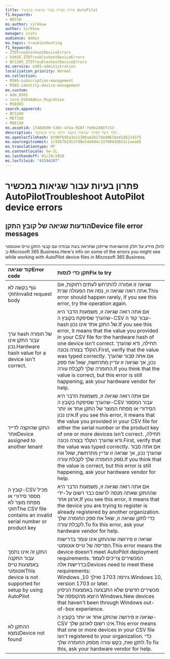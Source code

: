 ```yaml
---
title: פתרון בעיות עבור שגיאות במכשיר AutoPilot
f1.keywords:
- NOCSH
ms.author: sirkkuw
author: Sirkkuw
manager: scotv
audience: Admin
ms.topic: troubleshooting
f1_keywords:
- ZTDTroubleshootDeviceErrors
- O365E_ZTDTroubleshootDeviceErrors
- BCS365_ZTDTroubleshootDeviceErrors
ms.service: o365-administration
localization_priority: Normal
ms.collection:
- M365-subscription-management
- M365-identity-device-management
ms.custom:
- Adm_O365
- Core_O365Admin_Migration
- MSB365
search.appverid:
- BCS160
- MET150
- MOE150
ms.assetid: 1f468690-530c-47ea-918f-fede24607c53
description: למד כיצד לפתור שגיאות בקבצי התקן טייס אוטומטי.
ms.openlocfilehash: 8390f695a3e11386ae2617da4061bed1d8214375
ms.sourcegitcommit: 1c91b7b24537d0e54d484c3379043db53c1aea65
ms.translationtype: MT
ms.contentlocale: he-IL
ms.lasthandoff: 01/29/2020
ms.locfileid: "41594207"
---
```

# <a name="troubleshoot-autopilot-device-errors"></a><span data-ttu-id="9738b-103">פתרון בעיות עבור שגיאות במכשיר AutoPilot</span><span class="sxs-lookup"><span data-stu-id="9738b-103">Troubleshoot AutoPilot device errors</span></span>

## <a name="device-file-error-messages"></a><span data-ttu-id="9738b-104">הודעות שגיאה של קובץ התקן</span><span class="sxs-lookup"><span data-stu-id="9738b-104">Device file error messages</span></span>

<span data-ttu-id="9738b-105">להלן מידע על חלק מהשגיאות שייתכן שתראה בעת עבודה עם קבצי התקן טייס אוטומטי ב-Microsoft 365 Business.</span><span class="sxs-lookup"><span data-stu-id="9738b-105">Here's info on some of the errors you might see while working with AutoPilot device files in Microsoft 365 Business.</span></span> 
  
|<span data-ttu-id="9738b-106">**קוד שגיאה**</span><span class="sxs-lookup"><span data-stu-id="9738b-106">**Error code**</span></span>|<span data-ttu-id="9738b-107">**תקן כדי לנסות**</span><span class="sxs-lookup"><span data-stu-id="9738b-107">**Fix to try**</span></span>|
|:-----|:-----|
|<span data-ttu-id="9738b-108">גוף בקשה לא חוקי</span><span class="sxs-lookup"><span data-stu-id="9738b-108">Invalid request body</span></span>  <br/> |<span data-ttu-id="9738b-109">שגיאה זו אמורה להתרחש לעתים רחוקות, אם אתה רואה שגיאה זו, נסה את הפעולה שנית.</span><span class="sxs-lookup"><span data-stu-id="9738b-109">This error should happen rarely, if you see this error, try the operation again.</span></span>  <br/> |
|<span data-ttu-id="9738b-110">ערך hash של חומרה עבור התקן אינו נכון.</span><span class="sxs-lookup"><span data-stu-id="9738b-110">Hardware hash value for a device isn't correct.</span></span>  <br/> |<span data-ttu-id="9738b-111">אם אתה רואה שגיאה זו, משמעות הדבר היא שהערך שסיפקת בקובץ ה-CSV עבור קוד ה-hash של התקן אחד אינו נכון.</span><span class="sxs-lookup"><span data-stu-id="9738b-111">If you see this error, it means that the value you provided in your CSV file for the hardware hash of one device isn't correct.</span></span> <span data-ttu-id="9738b-112">תחילה, ודא שהערך הוקלד בצורה נכונה.</span><span class="sxs-lookup"><span data-stu-id="9738b-112">First, verify that the value was typed correctly.</span></span> <span data-ttu-id="9738b-113">אם אתה סבור שהערך נכון, אך שגיאה זו עדיין מתרחשת, שאל את ספק החומרה שלך לקבלת עזרה.</span><span class="sxs-lookup"><span data-stu-id="9738b-113">If you think that the value is correct, but this error is still happening, ask your hardware vendor for help.</span></span>  <br/> |
|<span data-ttu-id="9738b-114">התקן שהוקצה לדייר אחר</span><span class="sxs-lookup"><span data-stu-id="9738b-114">Device assigned to another tenant</span></span>  <br/> |<span data-ttu-id="9738b-115">אם אתה רואה שגיאה זו, משמעות הדבר היא שהערך שסיפקת בקובץ ה-CSV עבור המספר הסידורי או מפתח המוצר של התקן אחד או יותר אינו נכון.</span><span class="sxs-lookup"><span data-stu-id="9738b-115">If you see this error, it means that the value you provided in your CSV file for either the serial number or the product key of one or more devices isn't correct.</span></span> <span data-ttu-id="9738b-116">תחילה, ודא שהערך הוקלד בצורה נכונה.</span><span class="sxs-lookup"><span data-stu-id="9738b-116">First, verify that the value was typed correctly.</span></span> <span data-ttu-id="9738b-117">אם אתה סבור שהערך נכון, אך שגיאה זו עדיין מתרחשת, שאל את ספק החומרה שלך לקבלת עזרה.</span><span class="sxs-lookup"><span data-stu-id="9738b-117">If you think that the value is correct, but this error is still happening, ask your hardware vendor for help.</span></span>  <br/> |
|<span data-ttu-id="9738b-118">קובץ ה-CSV מכיל מספר סידורי או מפתח מוצר לא חוקי</span><span class="sxs-lookup"><span data-stu-id="9738b-118">The CSV file contains an invalid serial number or product key</span></span>  <br/> |<span data-ttu-id="9738b-119">אם אתה רואה שגיאה זו, משמעות הדבר היא שההתקן שאתה מנסה לרשום כבר רשום על-ידי ארגון אחר.</span><span class="sxs-lookup"><span data-stu-id="9738b-119">If you see this error, it means that the device you are trying to register is already registered by another organization.</span></span> <span data-ttu-id="9738b-120">כדי לתקן שגיאה זו, שאל את ספק החומרה שלך לקבלת עזרה.</span><span class="sxs-lookup"><span data-stu-id="9738b-120">To fix this error, ask your hardware vendor for help.</span></span>  <br/> |
|<span data-ttu-id="9738b-121">התקן זה אינו נתמך עבור התקנה באמצעות טייס אוטומטי</span><span class="sxs-lookup"><span data-stu-id="9738b-121">This device is not supported for setup by using AutoPilot</span></span>  <br/> | <span data-ttu-id="9738b-122">שגיאה זו פירושה שההתקן אינו עומד בדרישות הפריסה של טייס אוטומטי.</span><span class="sxs-lookup"><span data-stu-id="9738b-122">This error means the device doesn't meet AutoPilot deployment requirements.</span></span> <span data-ttu-id="9738b-123">המכשירים צריכים לעמוד בדרישות אלה:</span><span class="sxs-lookup"><span data-stu-id="9738b-123">Devices need to meet these requirements:</span></span>  <br/>  <span data-ttu-id="9738b-124">Windows ,10 גירסה 1703 ואילך.</span><span class="sxs-lookup"><span data-stu-id="9738b-124">Windows 10, version 1703 or later.</span></span>  <br/>  <span data-ttu-id="9738b-125">מכשירים חדשים שלא התבצעה באמצעות הניסיון היוצא מהקופסה של Windows.</span><span class="sxs-lookup"><span data-stu-id="9738b-125">New devices that haven't been through Windows out-of-box experience.</span></span>  <br/> |
|<span data-ttu-id="9738b-126">ההתקן לא נמצא</span><span class="sxs-lookup"><span data-stu-id="9738b-126">Device not found</span></span>  <br/> |<span data-ttu-id="9738b-127">שגיאה זו פירושה שהתקן אחד או יותר בקובץ ה-CSV אינו רשום לארגון שלך.</span><span class="sxs-lookup"><span data-stu-id="9738b-127">This error means that one or more devices in your CSV file isn't registered to your organization.</span></span> <span data-ttu-id="9738b-128">כדי לתקן זאת, בקש עזרה מספק החומרה שלך.</span><span class="sxs-lookup"><span data-stu-id="9738b-128">To fix this, ask your hardware vendor for help.</span></span>  <br/> |
